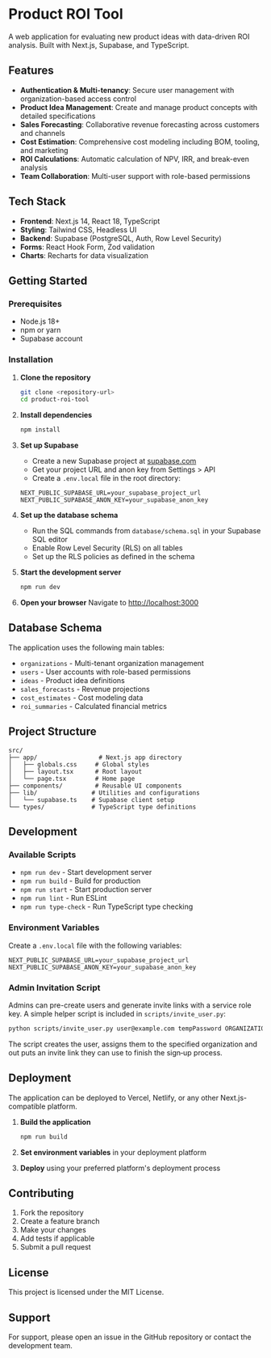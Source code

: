 # Product ROI Tool

A web application for evaluating new product ideas with data-driven ROI analysis. Built with Next.js, Supabase, and TypeScript.

## Features

- **Authentication & Multi-tenancy**: Secure user management with organization-based access control
- **Product Idea Management**: Create and manage product concepts with detailed specifications
- **Sales Forecasting**: Collaborative revenue forecasting across customers and channels
- **Cost Estimation**: Comprehensive cost modeling including BOM, tooling, and marketing
- **ROI Calculations**: Automatic calculation of NPV, IRR, and break-even analysis
- **Team Collaboration**: Multi-user support with role-based permissions

## Tech Stack

- **Frontend**: Next.js 14, React 18, TypeScript
- **Styling**: Tailwind CSS, Headless UI
- **Backend**: Supabase (PostgreSQL, Auth, Row Level Security)
- **Forms**: React Hook Form, Zod validation
- **Charts**: Recharts for data visualization

## Getting Started

### Prerequisites

- Node.js 18+ 
- npm or yarn
- Supabase account

### Installation

1. **Clone the repository**
   ```bash
   git clone <repository-url>
   cd product-roi-tool
   ```

2. **Install dependencies**
   ```bash
   npm install
   ```

3. **Set up Supabase**
   - Create a new Supabase project at [supabase.com](https://supabase.com)
   - Get your project URL and anon key from Settings > API
   - Create a `.env.local` file in the root directory:

   ```env
   NEXT_PUBLIC_SUPABASE_URL=your_supabase_project_url
   NEXT_PUBLIC_SUPABASE_ANON_KEY=your_supabase_anon_key
   ```

4. **Set up the database schema**
   - Run the SQL commands from `database/schema.sql` in your Supabase SQL editor
   - Enable Row Level Security (RLS) on all tables
   - Set up the RLS policies as defined in the schema

5. **Start the development server**
   ```bash
   npm run dev
   ```

6. **Open your browser**
   Navigate to [http://localhost:3000](http://localhost:3000)

## Database Schema

The application uses the following main tables:

- `organizations` - Multi-tenant organization management
- `users` - User accounts with role-based permissions
- `ideas` - Product idea definitions
- `sales_forecasts` - Revenue projections
- `cost_estimates` - Cost modeling data
- `roi_summaries` - Calculated financial metrics

## Project Structure

```
src/
├── app/                 # Next.js app directory
│   ├── globals.css     # Global styles
│   ├── layout.tsx      # Root layout
│   └── page.tsx        # Home page
├── components/         # Reusable UI components
├── lib/               # Utilities and configurations
│   └── supabase.ts    # Supabase client setup
└── types/             # TypeScript type definitions
```

## Development

### Available Scripts

- `npm run dev` - Start development server
- `npm run build` - Build for production
- `npm run start` - Start production server
- `npm run lint` - Run ESLint
- `npm run type-check` - Run TypeScript type checking

### Environment Variables

Create a `.env.local` file with the following variables:

```env
NEXT_PUBLIC_SUPABASE_URL=your_supabase_project_url
NEXT_PUBLIC_SUPABASE_ANON_KEY=your_supabase_anon_key
```

### Admin Invitation Script

Admins can pre-create users and generate invite links with a service role key. A
simple helper script is included in `scripts/invite_user.py`:

```bash
python scripts/invite_user.py user@example.com tempPassword ORGANIZATION_ID
```

The script creates the user, assigns them to the specified organization and out
puts an invite link they can use to finish the sign‑up process.

## Deployment

The application can be deployed to Vercel, Netlify, or any other Next.js-compatible platform.

1. **Build the application**
   ```bash
   npm run build
   ```

2. **Set environment variables** in your deployment platform

3. **Deploy** using your preferred platform's deployment process

## Contributing

1. Fork the repository
2. Create a feature branch
3. Make your changes
4. Add tests if applicable
5. Submit a pull request

## License

This project is licensed under the MIT License.

## Support

For support, please open an issue in the GitHub repository or contact the development team. 